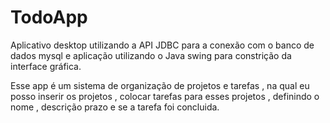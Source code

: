 # TodoApp

Aplicativo desktop utilizando a API JDBC para a conexão com o banco de dados mysql e aplicação utilizando o Java swing para constrição da interface gráfica.


Esse app é um sistema de organização de projetos e tarefas , na qual eu posso inserir os projetos , colocar tarefas para esses projetos , definindo o nome , descrição
prazo e se a tarefa foi concluida.
